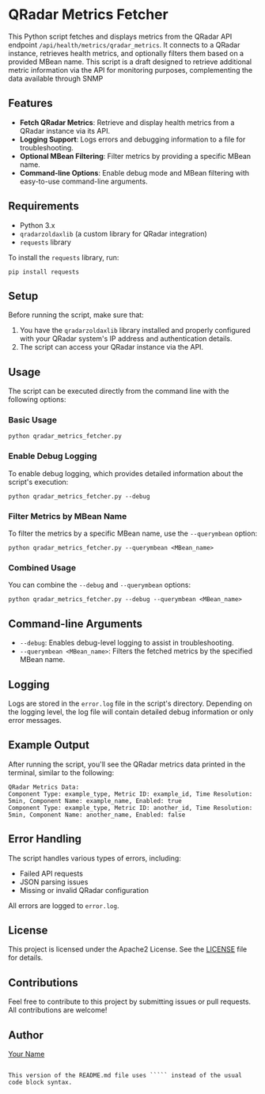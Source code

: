 # QRadar Metrics Fetcher

This Python script fetches and displays metrics from the QRadar API endpoint `/api/health/metrics/qradar_metrics`. It connects to a QRadar instance, retrieves health metrics, and optionally filters them based on a provided MBean name.
This script is a draft designed to retrieve additional metric information via the API for monitoring purposes, complementing the data available through SNMP

## Features

- **Fetch QRadar Metrics**: Retrieve and display health metrics from a QRadar instance via its API.
- **Logging Support**: Logs errors and debugging information to a file for troubleshooting.
- **Optional MBean Filtering**: Filter metrics by providing a specific MBean name.
- **Command-line Options**: Enable debug mode and MBean filtering with easy-to-use command-line arguments.

## Requirements

- Python 3.x
- `qradarzoldaxlib` (a custom library for QRadar integration)
- `requests` library

To install the `requests` library, run:

```
pip install requests
```

## Setup

Before running the script, make sure that:
1. You have the `qradarzoldaxlib` library installed and properly configured with your QRadar system's IP address and authentication details.
2. The script can access your QRadar instance via the API.

## Usage

The script can be executed directly from the command line with the following options:

### Basic Usage

```
python qradar_metrics_fetcher.py
```

### Enable Debug Logging

To enable debug logging, which provides detailed information about the script's execution:

```
python qradar_metrics_fetcher.py --debug
```

### Filter Metrics by MBean Name

To filter the metrics by a specific MBean name, use the `--querymbean` option:

```
python qradar_metrics_fetcher.py --querymbean <MBean_name>
```

### Combined Usage

You can combine the `--debug` and `--querymbean` options:

```
python qradar_metrics_fetcher.py --debug --querymbean <MBean_name>
```

## Command-line Arguments

- `--debug`: Enables debug-level logging to assist in troubleshooting.
- `--querymbean <MBean_name>`: Filters the fetched metrics by the specified MBean name.

## Logging

Logs are stored in the `error.log` file in the script's directory. Depending on the logging level, the log file will contain detailed debug information or only error messages.

## Example Output

After running the script, you'll see the QRadar metrics data printed in the terminal, similar to the following:

```
QRadar Metrics Data:
Component Type: example_type, Metric ID: example_id, Time Resolution: 5min, Component Name: example_name, Enabled: true
Component Type: example_type, Metric ID: another_id, Time Resolution: 5min, Component Name: another_name, Enabled: false
```

## Error Handling

The script handles various types of errors, including:
- Failed API requests
- JSON parsing issues
- Missing or invalid QRadar configuration

All errors are logged to `error.log`.

## License

This project is licensed under the Apache2 License. See the [LICENSE](LICENSE) file for details.

## Contributions

Feel free to contribute to this project by submitting issues or pull requests. All contributions are welcome!

## Author

[Your Name](https://github.com/your-github-username)

``````

This version of the README.md file uses ````` instead of the usual code block syntax.

